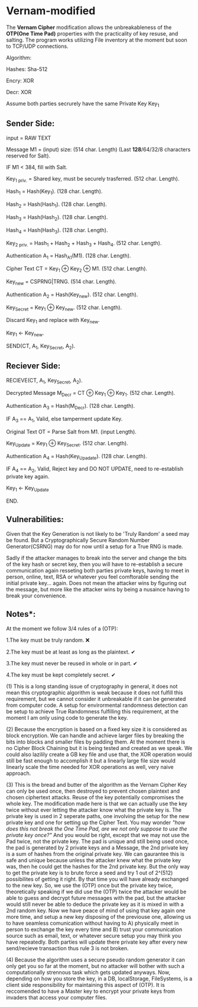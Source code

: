 # Vernam-modified
The <b>Vernam Cipher</b> modification allows the unbreakableness of the <b>OTP(One Time Pad)</b> properties with the practicality of key resuse, and salting. 
The program works utilizing File inventory at the moment but soon to TCP/UDP connections. 

Algorithm:

Hashes: Sha-512

Encry: XOR

Decr: XOR

Assume both parties secrurely have the same Private Key Key<sub>1</sub>

<h2>Sender Side:</h2>

input = RAW TEXT

Message M1 = (input) size: (514 char. Length) (Last <b>128</b>/64/32/8 characters reserved for Salt).

IF M1 < 384, fill with Salt.

Key<sub>1 priv.</sub> = Shared key, must be securely trasferred. (512 char. Length).

Hash<sub>1</sub> = Hash(Key<sub>1</sub>). (128 char. Length).

Hash<sub>2</sub> = Hash(Hash<sub>1</sub>). (128 char. Length).

Hash<sub>3</sub> = Hash(Hash<sub>2</sub>). (128 char. Length).

Hash<sub>4</sub> = Hash(Hash<sub>3</sub>). (128 char. Length).

Key<sub>2 priv.</sub> = Hash<sub>1</sub> + Hash<sub>2</sub> + Hash<sub>3</sub> + Hash<sub>4</sub>. (512 char. Length).

Authentication A<sub>1</sub> = Hash<sub>A1</sub>(M1). (128 char. Length).

Cipher Text CT = Key<sub>1</sub> ⊕ Key<sub>2</sub> ⊕ M1. (512 char. Length).

Key<sub>new</sub> = CSPRNG|TRNG. (514 char. Length).

Authentication A<sub>2</sub> = Hash(Key<sub>new</sub>). (512 char. Length).

Key<sub>Secret</sub> = Key<sub>1</sub> ⊕ Key<sub>new</sub>. (512 char. Length).

Discard Key<sub>1</sub> and replace with Key<sub>new</sub>.

Key<sub>1</sub> <- Key<sub>new</sub>.

SEND(CT, A<sub>1</sub>, Key<sub>Secret</sub>, A<sub>2</sub>).


<h2>Reciever Side:</h2>

RECIEVE(CT, A<sub>1</sub>, Key<sub>Secret</sub>, A<sub>2</sub>).

Decrypted Message M<sub>Decr</sub> = CT ⊕ Key<sub>1</sub> ⊕ Key<sub>1</sub>. (512 char. Length).

Authentication A<sub>3</sub> = Hash(M<sub>Decr</sub>). (128 char. Length).

IF A<sub>3</sub> == A<sub>1</sub>, Valid, else tamperment update Key.

Original Text OT = Parse Salt from M1. (input Length).

Key<sub>Update</sub> = Key<sub>1</sub> ⊕ Key<sub>Secret</sub>. (512 char. Length).

Authentication A<sub>4</sub> = Hash(Key<sub>Upadate</sub>). (128 char. Length).

IF A<sub>4</sub> == A<sub>2</sub>, Valid, Reject key and DO NOT UPDATE, need to re-establish private key again.

Key<sub>1</sub> <- Key<sub>Update</sub>

END.

<h2>Vulnerabilities:</h2>

Given that the Key Generation is not likely to be 'Truly Random' a seed may be found. But a Cryptographically Secure Random Number Generator(CSRNG) 
may do for now until a setup for a True RNG is made.

Sadly if the attacker manages to break into the server and change the bits of the key hash or secret key, then you will have to re-establish a 
secure communication again resseting both parties private keys, having to meet in person, online, text, RSA or whatever you feel comftorable sending the initial 
private key... again. Does not mean the attacker wins by figuring out the message, but more like the attacker wins by being a nusaince having to break your 
convenience.

<h2>Notes*: </h2>

At the moment we follow 3/4 rules of a (OTP):

1.The key must be truly random. ❌

2.The key must be at least as long as the plaintext. ✔
    
3.The key must never be reused in whole or in part. ✔
    
4.The key must be kept completely secret. ✔

(1) This is a long standing issue of cryptography in general, it does not mean this cryptographic algorithm is weak because it does not fulfill this requirement,
but we cannot consider it unbreakable if it can be generated from computer code. A setup for envirormental randomness detection can be setup to achieve True 
Randomness fulfilling this requirement, at the moment I am only using code to generate the key. 

(2) Because the encryption is based on a fixed key size it is considered as block encryption. We can handle and achieve larger files by breaking the bits into blocks 
and smaller files by padding them. At the moment there is no Cipher Block Chaining but it is being tested and created as we speak. We could also lazilily create 
a GB key file and use that, the XOR operation would still be fast enough to accomplish it but a linearly large file size would linearly scale the time needed for XOR
operations as well, very naive approach.

(3) This is the bread and butter of the algorithm as the Vernam Cipher Key can only be used once, then destroyed to prevent chosen plaintext and chosen ciphertext 
attacks. Reuse of the key potentially compromises the whole key. The modification made here is that we can actually use the key twice without ever letting the 
attacker know what the private key is. The private key is used in 2 seperate paths, one involving the setup for the new private key and one for setting up the Cipher 
Text. You may wonder <i>"how does this not break the One Time Pad, are we not only suppose to use the private key once?"</i> And you would be right, except that we 
may not use the Pad twice, not the private key. The pad is unique and still being used once, the pad is generated by 2 private keys and a Message, the 2nd private 
key is a sum of hashes from the original private key. We can gaurantee this is safe and unique because unless the attacker knew what the private key was, then he 
could get the hashes for the 2nd private key. But the only way to get the private key is to brute force a seed and try 1 out of 2^(512) possibilites of getting it 
right. By that time you will have already exchanged to the new key. So, we use the (OTP) once but the private key twice, theoretically speaking if we did use the (OTP)
twice the attacker would be able to guess and decrypt future messages with the pad, but the attacker would still never be able to deduce the private key as it is
mixed in with a 2nd random key. Now we have peace of mind of using that key again one more time, and setup a new key disposing of the previouse one, allowing us to 
have seamless comunication without having to A) physically meet in person to exchange the key every time and B) trust your communication source such as email, text,
or whatever secure setup you may think you have repeatedly. Both parties will update there private key after every new send/recieve transaction thus rule 3 is not 
broken.

(4) Because the algorithm uses a secure pseudo random generator it can only get you so far at the moment, but no attacker will bother with such a computationally 
strennous task which gets updated anyways. Now, depending on how you store the key, in a DB, localStorage, FileSystems, is a client side responsibility for 
maintaining this aspect of (OTP). It is reccomended to have a Master key to encrypt your private keys from invaders that access your computer files.
